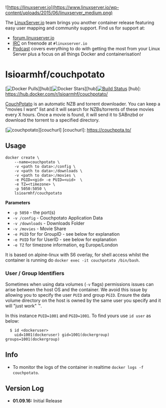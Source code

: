 ![https://linuxserver.io](https://www.linuxserver.io/wp-content/uploads/2015/06/linuxserver_medium.png)

The [LinuxServer.io](https://linuxserver.io) team brings you another container release featuring easy user mapping and community support. Find us for support at:
* [forum.linuxserver.io](https://forum.linuxserver.io)
* [IRC](https://www.linuxserver.io/index.php/irc/) on freenode at `#linuxserver.io`
* [Podcast](https://www.linuxserver.io/index.php/category/podcast/) covers everything to do with getting the most from your Linux Server plus a focus on all things Docker and containerisation!


# lsioarmhf/couchpotato


[![Docker Pulls](https://img.shields.io/docker/pulls/lsioarmhf/couchpotato.svg)][hub][![Docker Stars](https://img.shields.io/docker/stars/lsioarmhf/couchpotato.svg)][hub][![Build Status](http://jenkins.linuxserver.io:8080/buildStatus/icon?job=Dockers/LinuxServer.io-armhf/lsioarmhf-couchpotato)](http://jenkins.linuxserver.io:8080/job/Dockers/job/LinuxServer.io-armhf/job/lsioarmhf-couchpotato/)
[hub]: https://hub.docker.com/r/lsioarmhf/couchpotato/

[CouchPotato](https://couchpota.to) is an automatic NZB and torrent downloader. You can keep a "movies I want" list and it will search for NZBs/torrents of these movies every X hours. Once a movie is found, it will send it to SABnzbd or download the torrent to a specified directory.

[![couchpotato](https://couchpota.to/media/images/full.png)][couchurl]
[couchurl]: https://couchpota.to/

## Usage

```
docker create \
	--name=couchpotato \
	-v <path to data>:/config \
	-v <path to data>:/downloads \
	-v <path to data>:/movies \
	-e PGID=<gid> -e PUID=<uid>  \
	-e TZ=<timezone> \
	-p 5050:5050 \
	lsioarmhf/couchpotato
```

**Parameters**

* `-p 5050` - the port(s)
* `-v /config` - Couchpotato Application Data
* `-v /downloads` - Downloads Folder
* `-v /movies` - Movie Share
* `-e PGID` for for GroupID - see below for explanation
* `-e PUID` for for UserID - see below for explanation
* `-e TZ` for timezone information, eg Europe/London

It is based on alpine-linux with S6 overlay, for shell access whilst the container is running do `docker exec -it couchpotato /bin/bash`.

### User / Group Identifiers

Sometimes when using data volumes (`-v` flags) permissions issues can arise between the host OS and the container. We avoid this issue by allowing you to specify the user `PUID` and group `PGID`. Ensure the data volume directory on the host is owned by the same user you specify and it will "just work" ™.

In this instance `PUID=1001` and `PGID=1001`. To find yours use `id user` as below:

```
  $ id <dockeruser>
    uid=1001(dockeruser) gid=1001(dockergroup) groups=1001(dockergroup)
```

## Info

* To monitor the logs of the container in realtime `docker logs -f couchpotato`.

## Version Log

+ **01.09.16:** Initial Release
